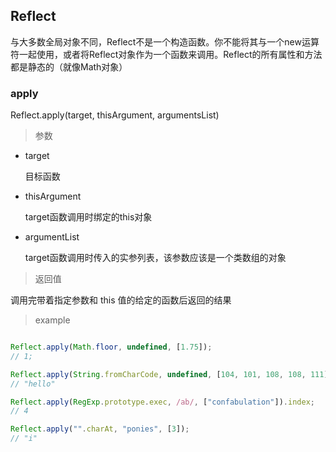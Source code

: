 ## Reflect

与大多数全局对象不同，Reflect不是一个构造函数。你不能将其与一个new运算符一起使用，或者将Reflect对象作为一个函数来调用。Reflect的所有属性和方法都是静态的（就像Math对象）

### apply

Reflect.apply(target, thisArgument, argumentsList)

> 参数

- target

    目标函数
- thisArgument

    target函数调用时绑定的this对象
- argumentList

    target函数调用时传入的实参列表，该参数应该是一个类数组的对象

> 返回值

调用完带着指定参数和 this 值的给定的函数后返回的结果

> example

``` javascript

Reflect.apply(Math.floor, undefined, [1.75]); 
// 1;

Reflect.apply(String.fromCharCode, undefined, [104, 101, 108, 108, 111]);
// "hello"

Reflect.apply(RegExp.prototype.exec, /ab/, ["confabulation"]).index;
// 4

Reflect.apply("".charAt, "ponies", [3]);
// "i"

```